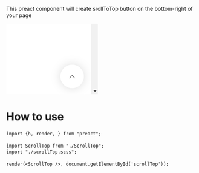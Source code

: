 This preact component will create srollToTop button on the bottom-right of your page

![Button preview](preview.png)

How to use
===========

```
import {h, render, } from "preact";

import ScrollTop from "./ScrollTop";
import "./scrollTop.scss";

render(<ScrollTop />, document.getElementById('scrollTop'));
```